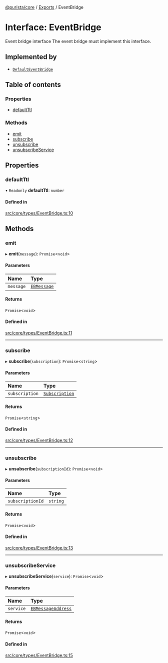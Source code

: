 [@purista/core](../README.md) / [Exports](../modules.md) / EventBridge

# Interface: EventBridge

Event bridge interface
The event bridge must implement this interface.

## Implemented by

- [`DefaultEventBridge`](../classes/DefaultEventBridge.md)

## Table of contents

### Properties

- [defaultTtl](EventBridge.md#defaultttl)

### Methods

- [emit](EventBridge.md#emit)
- [subscribe](EventBridge.md#subscribe)
- [unsubscribe](EventBridge.md#unsubscribe)
- [unsubscribeService](EventBridge.md#unsubscribeservice)

## Properties

### defaultTtl

• `Readonly` **defaultTtl**: `number`

#### Defined in

[src/core/types/EventBridge.ts:10](https://github.com/sebastianwessel/purista/blob/59536dd/src/core/types/EventBridge.ts#L10)

## Methods

### emit

▸ **emit**(`message`): `Promise`<`void`\>

#### Parameters

| Name | Type |
| :------ | :------ |
| `message` | [`EBMessage`](../modules.md#ebmessage) |

#### Returns

`Promise`<`void`\>

#### Defined in

[src/core/types/EventBridge.ts:11](https://github.com/sebastianwessel/purista/blob/59536dd/src/core/types/EventBridge.ts#L11)

___

### subscribe

▸ **subscribe**(`subscription`): `Promise`<`string`\>

#### Parameters

| Name | Type |
| :------ | :------ |
| `subscription` | [`Subscription`](../modules.md#subscription) |

#### Returns

`Promise`<`string`\>

#### Defined in

[src/core/types/EventBridge.ts:12](https://github.com/sebastianwessel/purista/blob/59536dd/src/core/types/EventBridge.ts#L12)

___

### unsubscribe

▸ **unsubscribe**(`subscriptionId`): `Promise`<`void`\>

#### Parameters

| Name | Type |
| :------ | :------ |
| `subscriptionId` | `string` |

#### Returns

`Promise`<`void`\>

#### Defined in

[src/core/types/EventBridge.ts:13](https://github.com/sebastianwessel/purista/blob/59536dd/src/core/types/EventBridge.ts#L13)

___

### unsubscribeService

▸ **unsubscribeService**(`service`): `Promise`<`void`\>

#### Parameters

| Name | Type |
| :------ | :------ |
| `service` | [`EBMessageAddress`](../modules.md#ebmessageaddress) |

#### Returns

`Promise`<`void`\>

#### Defined in

[src/core/types/EventBridge.ts:15](https://github.com/sebastianwessel/purista/blob/59536dd/src/core/types/EventBridge.ts#L15)
